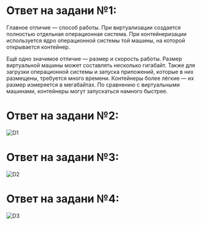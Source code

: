 # Ответ на задани №1:
Главное отличие ― способ работы. При виртуализации создается полностью отдельная операционная система. При контейнеризации используется ядро операционной системы той машины, на которой открывается контейнер.

Ещё одно значимое отличие ― размер и скорость работы. Размер виртуальной машины может составлять несколько гигабайт. Также для загрузки операционной системы и запуска приложений, которые в них размещены, требуется много времени. Контейнеры более лёгкие — их размер измеряется в мегабайтах. По сравнению с виртуальными машинами, контейнеры могут запускаться намного быстрее. 

# Ответ на задани №2:

![D1](https://user-images.githubusercontent.com/107581500/204881048-15e0b887-eddf-4873-8f90-fe412829042d.png)


# Ответ на задани №3:

![D2](https://user-images.githubusercontent.com/107581500/204883730-6f954699-1c34-493a-a112-576f7de85520.png)


# Ответ на задани №4:

![D3](https://user-images.githubusercontent.com/107581500/204883847-a9da5e40-8bbf-4d79-9ab4-5d25eabcaffd.png)
